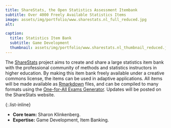 ```yaml
---
title: ShareStats, the Open Statistics Assessment Itembank
subtitle: Over 4000 Freely Available Statistics Items
image: assets/img/portfolio/www.sharestats.nl_full_reduced.jpg
alt: 

caption:
  title: Statistics Item Bank
  subtitle: Game Development
  thumbnail: assets/img/portfolio/www.sharestats.nl_thumbnail_reduced.jpg
---
```


The [ShareStats](https://www.sharestats.nl/) project aims to create and share a large statistics item bank with the professional community of methods and statistics instructors in higher education. By making this item bank freely available under a creative commons license, the items can be used in adaptive applications. All items will be made available as [Rmarkdown](https://rmarkdown.rstudio.com) files, and can be compiled to many formats using the [One-for-All Exams Generator](http://www.r-exams.org/intro/oneforall/). Updates will be posted on the ShareStats website.

{:.list-inline}
- **Core team:** Sharon Klinkenberg.
- **Expertise:** Game Development, Item Banking.

